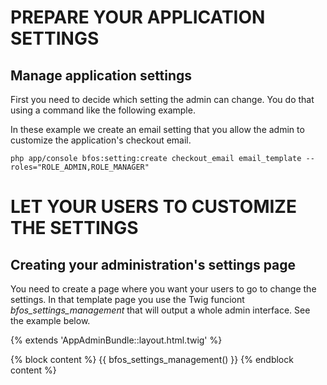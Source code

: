 PREPARE YOUR APPLICATION SETTINGS
=================================

Manage application settings
---------------------------

First you need to decide which setting the admin can change. You do that using a command like the following example.

In these example we create an email setting that you allow the admin to customize the application's checkout email.

    php app/console bfos:setting:create checkout_email email_template --roles="ROLE_ADMIN,ROLE_MANAGER"


LET YOUR USERS TO CUSTOMIZE THE SETTINGS
========================================

Creating your administration's settings page
--------------------------------------------

You need to create a page where you want your users to go to change the settings. In that template page you
use the Twig funciont *bfos_settings_management* that will output a whole admin interface. See the
example below.


{% extends 'AppAdminBundle::layout.html.twig' %}

{% block content %}
{{ bfos_settings_management() }}
{% endblock content %}